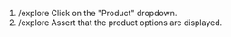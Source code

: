 1. /explore Click on the "Product" dropdown.
2. /explore Assert that the product options are displayed.
